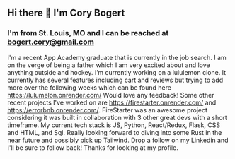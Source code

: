 ## Hi there 👋 I'm Cory Bogert
### I'm from St. Louis, MO and I can be reached at bogert.cory@gmail.com
I'm a recent App Academy graduate that is currently in the job search. I am on the verge of being a father which I am very excited about and love anything outside and hockey. 
I’m currently working on a lululemon clone. It currently has several features including cart and reviews but trying to add more over the following weeks which can be found here https://lulumelon.onrender.com/ Would love any feedback! Some other recent projects I've worked on are https://firestarter.onrender.com/ and https://errorbnb.onrender.com/. FireStarter was an awesome project considering it was built in collaboration with 3 other great devs with a short timeframe.
My current tech stack is JS, Python, React/Redux, Flask, CSS and HTML, and Sql. Really looking forward to diving into some Rust in the near future and possibly pick up Tailwind. Drop a follow on my Linkedin and I'll be sure to follow back! Thanks for looking at my profile.


<!--
**Cory-Bogert/Cory-Bogert** is a ✨ _special_ ✨ repository because its `README.md` (this file) appears on your GitHub profile.

Here are some ideas to get you started:

- 🔭 I’m currently working on a lululemon clone. It currently has several features including cart and reviews but trying to add more over the following weeks
- 🌱 I’m currently learning Python
- 👯 I’m looking to collaborate on ...

- 💬 Ask me about ...
- 📫 How to reach me: bogert.cory@gmail.com https://www.linkedin.com/in/cory-bogert-754a7a230/ 

- ⚡ Fun fact: I'm a huge hockey fan and love my fur babies almost as much as my regular babies
-->
